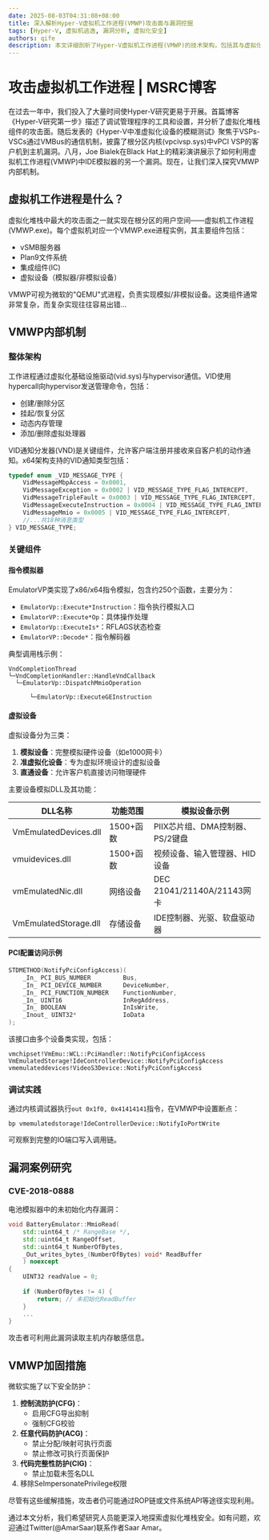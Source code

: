 ```yaml
---
date: 2025-08-03T04:31:08+08:00
title: 深入解析Hyper-V虚拟机工作进程(VMWP)攻击面与漏洞挖掘
tags: [Hyper-V, 虚拟机逃逸, 漏洞分析, 虚拟化安全]
authors: qife
description: 本文详细剖析了Hyper-V虚拟机工作进程(VMWP)的技术架构，包括其与虚拟化基础设施驱动(VID)的通信机制、指令模拟器工作原理、虚拟设备仿真实现，并通过CVE-2018-0888等实际案例演示了漏洞挖掘方法，最后介绍了微软为强化VMWP安全实施的CFG/ACG/CIG等缓解措施。
---
```


# 攻击虚拟机工作进程 | MSRC博客

在过去一年中，我们投入了大量时间使Hyper-V研究更易于开展。首篇博客《Hyper-V研究第一步》描述了调试管理程序的工具和设置，并分析了虚拟化堆栈组件的攻击面。随后发表的《Hyper-V中准虚拟化设备的模糊测试》聚焦于VSPs-VSCs通过VMBus的通信机制，披露了根分区内核(vpcivsp.sys)中vPCI VSP的客户机到主机漏洞。八月，Joe Bialek在Black Hat上的精彩演讲展示了如何利用虚拟机工作进程(VMWP)中IDE模拟器的另一个漏洞。现在，让我们深入探究VMWP内部机制。

## 虚拟机工作进程是什么？

虚拟化堆栈中最大的攻击面之一就实现在根分区的用户空间——虚拟机工作进程(VMWP.exe)。每个虚拟机对应一个VMWP.exe进程实例，其主要组件包括：
- vSMB服务器
- Plan9文件系统
- 集成组件(IC)
- 虚拟设备（模拟器/非模拟设备）

VMWP可视为微软的"QEMU"式进程，负责实现模拟/非模拟设备。这类组件通常非常复杂，而复杂实现往往容易出错...

## VMWP内部机制

### 整体架构
工作进程通过虚拟化基础设施驱动(vid.sys)与hypervisor通信。VID使用hypercall向hypervisor发送管理命令，包括：
- 创建/删除分区
- 挂起/恢复分区
- 动态内存管理
- 添加/删除虚拟处理器

VID通知分发器(VND)是关键组件，允许客户端注册并接收来自客户机的动作通知。x64架构支持的VID通知类型包括：
```cpp
typedef enum _VID_MESSAGE_TYPE {
    VidMessageMbpAccess = 0x0001,
    VidMessageException = 0x0002 | VID_MESSAGE_TYPE_FLAG_INTERCEPT,
    VidMessageTripleFault = 0x0003 | VID_MESSAGE_TYPE_FLAG_INTERCEPT,
    VidMessageExecuteInstruction = 0x0004 | VID_MESSAGE_TYPE_FLAG_INTERCEPT,
    VidMessageMmio = 0x0005 | VID_MESSAGE_TYPE_FLAG_INTERCEPT,
    //...共18种消息类型
} VID_MESSAGE_TYPE;
```

### 关键组件
#### 指令模拟器
EmulatorVP类实现了x86/x64指令模拟，包含约250个函数，主要分为：
- `EmulatorVp::Execute*Instruction`：指令执行模拟入口
- `EmulatorVP::Execute*Op`：具体操作处理
- `EmulatorVp::ExecuteIs*`：RFLAGS状态检查
- `EmulatorVP::Decode*`：指令解码器

典型调用栈示例：
```
VndCompletionThread
└─VndCompletionHandler::HandleVndCallback
  └─EmulatorVp::DispatchMmioOperation

      └─EmulatorVp::ExecuteGEInstruction
```

#### 虚拟设备
虚拟设备分为三类：
1. **模拟设备**：完整模拟硬件设备（如e1000网卡）
2. **准虚拟化设备**：专为虚拟环境设计的虚拟设备
3. **直通设备**：允许客户机直接访问物理硬件

主要设备模拟DLL及其功能：

| DLL名称               | 功能范围                     | 模拟设备示例                     |
|-----------------------|----------------------------|--------------------------------|
| VmEmulatedDevices.dll | 1500+函数                  | PIIX芯片组、DMA控制器、PS/2键盘  |
| vmuidevices.dll       | 1500+函数                  | 视频设备、输入管理器、HID设备    |
| vmEmulatedNic.dll     | 网络设备                   | DEC 21041/21140A/21143网卡      |
| VmEmulatedStorage.dll | 存储设备                   | IDE控制器、光驱、软盘驱动器      |

#### PCI配置访问示例
```cpp
STDMETHOD(NotifyPciConfigAccess)(
    _In_ PCI_BUS_NUMBER         Bus,
    _In_ PCI_DEVICE_NUMBER      DeviceNumber,
    _In_ PCI_FUNCTION_NUMBER    FunctionNumber,
    _In_ UINT16                 InRegAddress,
    _In_ BOOLEAN                InIsWrite,
    _Inout_ UINT32*             IoData
);
```
该接口由多个设备类实现，包括：
```
vmchipset!VmEmu::WCL::PciHandler::NotifyPciConfigAccess
VmEmulatedStorage!IdeControllerDevice::NotifyPciConfigAccess
vmemulateddevices!VideoS3Device::NotifyPciConfigAccess
```

### 调试实践
通过内核调试器执行`out 0x1f0, 0x41414141`指令，在VMWP中设置断点：
```windbg
bp vmemulatedstorage!IdeControllerDevice::NotifyIoPortWrite
```
可观察到完整的IO端口写入调用链。

## 漏洞案例研究
### CVE-2018-0888
电池模拟器中的未初始化内存漏洞：
```cpp
void BatteryEmulator::MmioRead(
    std::uint64_t /* RangeBase */,
    std::uint64_t RangeOffset,
    std::uint64_t NumberOfBytes,
    _Out_writes_bytes_(NumberOfBytes) void* ReadBuffer
    ) noexcept
{
    UINT32 readValue = 0;
    
    if (NumberOfBytes != 4) {
        return; // 未初始化ReadBuffer
    }
    ...
}
```
攻击者可利用此漏洞读取主机内存敏感信息。

## VMWP加固措施
微软实施了以下安全防护：
1. **控制流防护(CFG)**：
   - 启用CFG导出抑制
   - 强制CFG校验
2. **任意代码防护(ACG)**：
   - 禁止分配/映射可执行页面
   - 禁止修改可执行页面保护
3. **代码完整性防护(CIG)**：
   - 禁止加载未签名DLL
4. 移除SeImpersonatePrivilege权限

尽管有这些缓解措施，攻击者仍可能通过ROP链或文件系统API等途径实现利用。

通过本文分析，我们希望研究人员能更深入地探索虚拟化堆栈安全。如有问题，欢迎通过Twitter(@AmarSaar)联系作者Saar Amar。